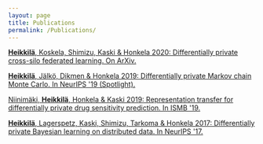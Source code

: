 ```yaml
---
layout: page
title: Publications
permalink: /Publications/
---
```



[**Heikkilä**, Koskela, Shimizu, Kaski & Honkela 2020:
Differentially private cross-silo federated learning. On ArXiv.
](https://arxiv.org/abs/2007.05553)

[**Heikkilä**, Jälkö, Dikmen & Honkela 2019: 
Differentially private Markov chain Monte Carlo.
In NeurIPS '19 (Spotlight).](http://papers.neurips.cc/paper/8665-differentially-private-markov-chain-monte-carlo)

[Niinimäki, **Heikkilä**, Honkela & Kaski 2019:
Representation transfer for differentially private drug sensitivity prediction. 
In ISMB '19.](https://doi.org/10.1093/bioinformatics/btz373)

[**Heikkilä**, Lagerspetz, Kaski, Shimizu, Tarkoma & Honkela 2017: 
Differentially private Bayesian learning on distributed data. 
In NeurIPS '17.](https://papers.nips.cc/paper/2017/hash/dfce06801e1a85d6d06f1fdd4475dacd-Abstract.html)







